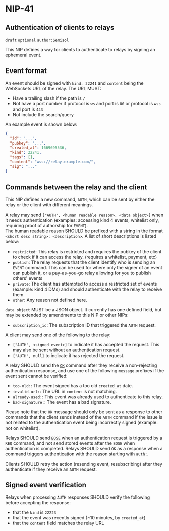 NIP-41
======

Authentication of clients to relays
-----------------------------------

`draft` `optional` `author:Semisol`

This NIP defines a way for clients to authenticate to relays by signing an ephemeral event.

## Event format

An event should be signed with `kind: 22241` and `content` being the WebSockets URL of the relay.
The URL MUST:
- Have a trailing slash if the path is `/`
- Not have a port number if protocol is `ws` and port is `80` or protocol is `wss` and port is `443`
- Not include the search/query

An example event is shown below:
```json
{
  "id": "...",
  "pubkey": "...",
  "created_at": 1669695536,
  "kind": 22241,
  "tags": [],
  "content": "wss://relay.example.com/",
  "sig": "..."
}
```

## Commands between the relay and the client

This NIP defines a new command, `AUTH`, which can be sent by either the relay or the client with different meanings.

A relay may send `["AUTH", <human readable reason>, <data object>]` when it needs authentication (examples: accessing kind 4 events, whitelist only, requiring proof of authorship for `EVENT`).  
The human readable reason SHOULD be prefixed with a string in the format `<short desc string>: <description>`. A list of short descriptions is listed below:
- `restricted`: This relay is restricted and requires the pubkey of the client to check if it can access the relay. (requires a whitelist, payment, etc)
- `publish`: The relay requests that the client identify who is sending an `EVENT` command.
  This can be used for where only the signer of an event can publish it, or a pay-as-you-go relay allowing for you to publish others' events 
- `private`: The client has attempted to access a restricted set of events (example: kind 4 DMs) and should authenticate with the relay to receive them.
- `other`: Any reason not defined here.

`data object` MUST be a JSON object. It currently has one defined field, but may be extended by amendments to this NIP or other NIPs:
- `subscription_id`: The subscription ID that triggered the `AUTH` request.

A client may send one of the following to the relay:
- `["AUTH", <signed event>]` to indicate it has accepted the request. This may also be sent without an authentication request.
- `["AUTH", null]` to indicate it has rejected the request.

A relay SHOULD send the [`OK`](https://github.com/nostr-protocol/nips/blob/master/20.md) command after they receive a
non-rejecting authentication response, and use one of the following `message` prefixes if the event sent cannot be verified:
- `too-old:`: The event signed has a too old `created_at` date.
- `invalid-url:`: The URL in `content` is not matching.
- `already-used:`: This event was already used to authenticate to this relay.
- `bad-signature:`: The event has a bad signature.

Please note that the `OK` message should only be sent as a response to other commands that the client sends instead of the `AUTH` command if the issue is not related to the authentication event being incorrectly signed (example: not on whitelist).

Relays SHOULD send [`EOSE`](https://github.com/nostr-protocol/nips/blob/master/15.md) when an authentication request is triggered by a `REQ` command, and not send stored events after the `EOSE` when authentication is completed.
Relays SHOULD send `OK` as a response when a command triggers authentication with the reason starting with `auth:`.

Clients SHOULD retry the action (resending event, resubscribing) after they authenticate if they receive an `AUTH` request.

## Signed event verification
Relays when processing `AUTH` responses SHOULD verify the following before accepting the response:
- that the `kind` is `22223`
- that the event was recently signed (~10 minutes, by `created_at`)
- that the `content` field matches the relay URL
